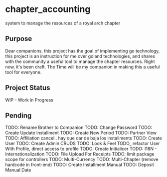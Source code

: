 # chapter_accounting

system to manage the resources of a royal arch chapter

## Purpose 

Dear companions, this project has the goal of implementing go technology,
this project is an instruction for me over goland technologies,
and shares with the community a useful tool to manage the chapter resources.
Right now, it's been draft.
The Time will be my companion in making this a useful tool for everyone.

## Project Status

WIP - Work in Progress

## Pending

TODO: Rename Brother to Companion
TODO: Change Password
TODO: Create Update Installment
TODO: Create New Period
TODO: Partner View 
TODO: Affiliation cancel.. hay que dar de baja  los installments
TODO: Create User
TODO: Create Admin CRUDS
TODO: Look & Feel
TODO_ refactor User With Profile, direct access to profile
TODO: Create Initialicer
TODO: I18N  - Internationalization
TODO: File Upload For Receipts
TODO: limit package scope for controllers
TODO: Multi-Currency
TODO: Multi-Chapter (remove hardcode in front-end)
TODO: Create Installment Manual
TODO: Deposit Manual Date